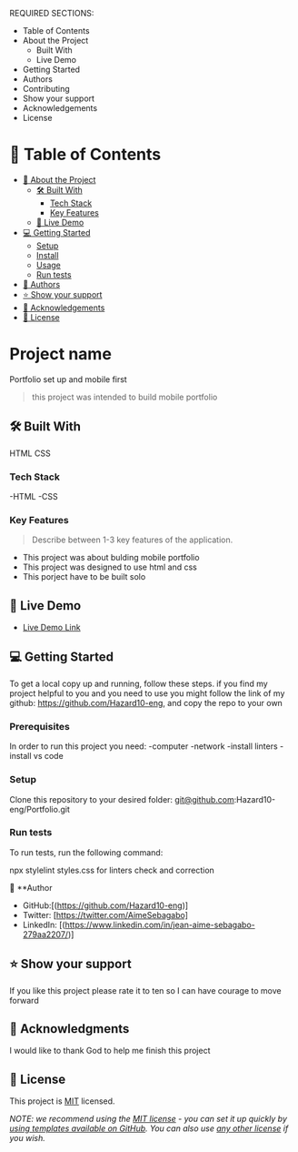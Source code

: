 REQUIRED SECTIONS:
- Table of Contents
- About the Project
  - Built With
  - Live Demo
- Getting Started
- Authors
- Contributing
- Show your support
- Acknowledgements
- License


# 📗 Table of Contents

- [📖 About the Project](#about-project)
  - [🛠 Built With](#built-with)
    - [Tech Stack](#tech-stack)
    - [Key Features](#key-features)
  - [🚀 Live Demo](#live-demo)
- [💻 Getting Started](#getting-started)
  - [Setup](#setup)
  - [Install](#install)
  - [Usage](#usage)
  - [Run tests](#run-tests)
- [👥 Authors](#authors)
- [⭐️ Show your support](#support)
- [🙏 Acknowledgements](#acknowledgements)
- [📝 License](#license)


# Project name
Portfolio set up and mobile first

> this project was intended to build mobile portfolio

## 🛠 Built With 
HTML
CSS

### Tech Stack 
-HTML
-CSS

### Key Features 

> Describe between 1-3 key features of the application.

- This project was about bulding mobile portfolio 
- This project was designed to use html and css
- This porject have to be built solo

## 🚀 Live Demo 

- [Live Demo Link](http://127.0.0.1:5501/index.html)

## 💻 Getting Started 

To get a local copy up and running, follow these steps.
if you find my project helpful to you and you need to use you might follow the link of
my github: https://github.com/Hazard10-eng,  and copy the repo to your own

### Prerequisites

In order to run this project you need:
-computer
-network
-install linters 
-install vs code 

### Setup

Clone this repository to your desired folder:
git@github.com:Hazard10-eng/Portfolio.git
### Run tests

To run tests, run the following command:

npx stylelint styles.css for linters check and correction


👤 **Author

- GitHub:[(https://github.com/Hazard10-eng)]
- Twitter: [https://twitter.com/AimeSebagabo]
- LinkedIn: [(https://www.linkedin.com/in/jean-aime-sebagabo-279aa2207/)]


## ⭐️ Show your support

If you like this project please rate it to ten so I can have courage to move forward 

## 🙏 Acknowledgments 

I would like to thank God to help me finish this project

## 📝 License 

This project is [MIT](./LICENSE) licensed.

_NOTE: we recommend using the [MIT license](https://choosealicense.com/licenses/mit/) - you can set it up quickly by [using templates available on GitHub](https://docs.github.com/en/communities/setting-up-your-project-for-healthy-contributions/adding-a-license-to-a-repository). You can also use [any other license](https://choosealicense.com/licenses/) if you wish._

